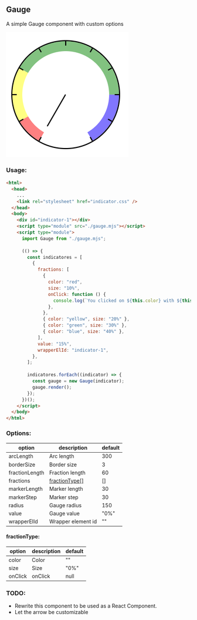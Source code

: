 ## Gauge

A simple Gauge component with custom options

<img src="./gauge-image.png" />

### Usage:

```html
<html>
  <head>
    ...
    <link rel="stylesheet" href="indicator.css" />
  </head>
  <body>
    <div id="indicator-1"></div>
    <script type="module" src="./gauge.mjs"></script>
    <script type="module">
      import Gauge from "./gauge.mjs";

      (() => {
        const indicatores = [
          {
            fractions: [
              {
                color: "red",
                size: "10%",
                onClick: function () {
                  console.log(`You clicked on ${this.color} with ${this.size}`);
                },
              },
              { color: "yellow", size: "20%" },
              { color: "green", size: "30%" },
              { color: "blue", size: "40%" },
            ],
            value: "15%",
            wrapperElId: "indicator-1",
          },
        ];

        indicatores.forEach((indicator) => {
          const gauge = new Gauge(indicator);
          gauge.render();
        });
      })();
    </script>
  </body>
</html>
```

### Options:

| option         | description                     | default |
| -------------- | ------------------------------- | ------- |
| arcLength      | Arc length                      | 300     |
| borderSize     | Border size                     | 3       |
| fractionLength | Fraction length                 | 60      |
| fractions      | [fractionType[]](#fractionType) | []      |
| markerLength   | Marker length                   | 30      |
| markerStep     | Marker step                     | 30      |
| radius         | Gauge radius                    | 150     |
| value          | Gauge value                     | "0%"    |
| wrapperElId    | Wrapper element id              | ""      |

#### fractionType:

| option  | description | default |
| ------- | ----------- | ------- |
| color   | Color       | ""      |
| size    | Size        | "0%"    |
| onClick | onClick     | null    |

### TODO:

- Rewrite this component to be used as a React Component.
- Let the arrow be customizable
